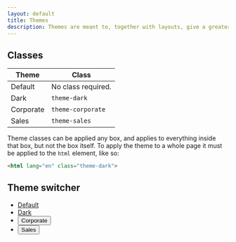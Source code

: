 ```yaml
---
layout: default
title: Themes
description: Themes are meant to, together with layouts, give a greater sense of order while browsing around the site, by visually telling the user what section he is viewing.
---
```


## Classes

| Theme     | Class              |
| --------- |--------------------|
| Default   | No class required. |
| Dark      | `theme-dark`       |  
| Corporate | `theme-corporate`  |
| Sales     | `theme-sales`      |

Theme classes can be applied any box, and applies to everything inside that box, but not the box itself. To apply the theme to a whole page it must be applied to the `html` element, like so:

```html
<html lang="en" class="theme-dark">
```

## Theme switcher

<ul class="nav nav-pills" id="theme-switcher">
  <li class="nav-item">
    <a href="#" class="nav-link active" @click.prevent="switchTheme('', $event)">Default</a>
  </li>
  <li class="nav-item">
    <a href="#" class="nav-link" @click.prevent="switchTheme('theme-dark', $event)">Dark</a>
  </li>
  <li class="nav-item">
    <button class="nav-link" @click.prevent="switchTheme('theme-corporate', $event)">Corporate</button>
  </li>
  <li class="nav-item">
    <button class="nav-link" @click.prevent="switchTheme('theme-sales', $event)">Sales</button>
  </li>
</ul>
